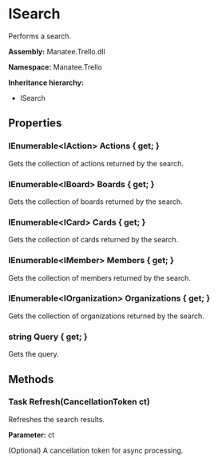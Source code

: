 # ISearch

Performs a search.

**Assembly:** Manatee.Trello.dll

**Namespace:** Manatee.Trello

**Inheritance hierarchy:**

- ISearch

## Properties

### IEnumerable&lt;IAction&gt; Actions { get; }

Gets the collection of actions returned by the search.

### IEnumerable&lt;IBoard&gt; Boards { get; }

Gets the collection of boards returned by the search.

### IEnumerable&lt;ICard&gt; Cards { get; }

Gets the collection of cards returned by the search.

### IEnumerable&lt;IMember&gt; Members { get; }

Gets the collection of members returned by the search.

### IEnumerable&lt;IOrganization&gt; Organizations { get; }

Gets the collection of organizations returned by the search.

### string Query { get; }

Gets the query.

## Methods

### Task Refresh(CancellationToken ct)

Refreshes the search results.

**Parameter:** ct

(Optional) A cancellation token for async processing.

